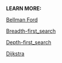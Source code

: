 **LEARN MORE:**

[Bellman Ford](https://en.wikipedia.org/wiki/Bellman%E2%80%93Ford_algorithm)

[Breadth-first_search](https://en.wikipedia.org/wiki/Breadth-first_search)

[Depth-first_search](https://en.wikipedia.org/wiki/Depth-first_search)

[Dijkstra](https://en.wikipedia.org/wiki/Dijkstra%27s_algorithm)
